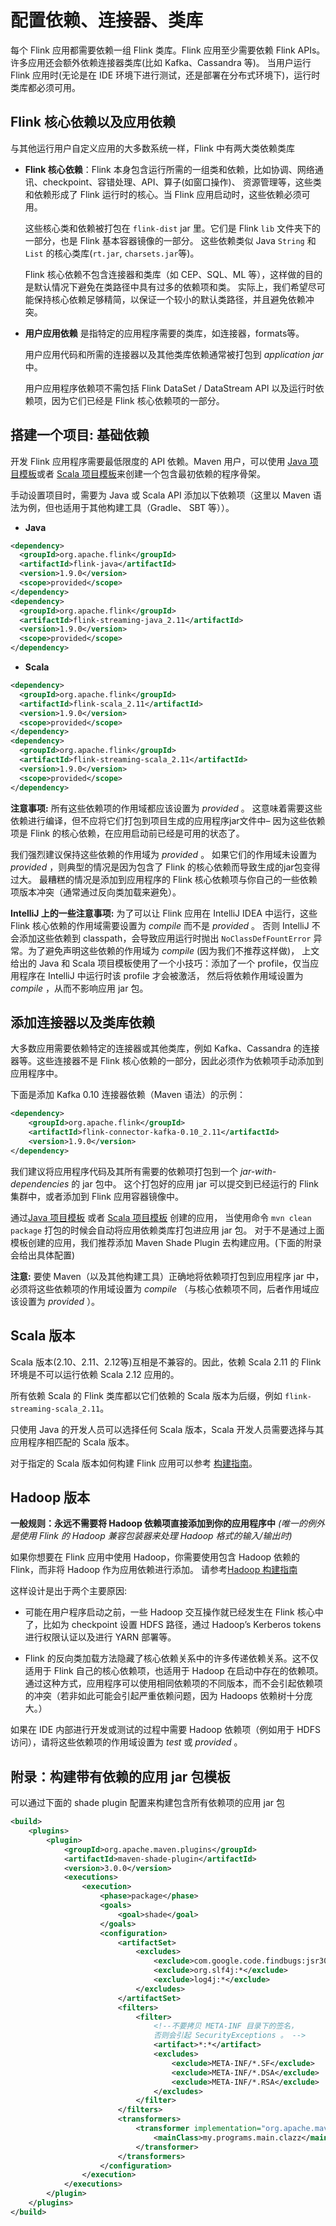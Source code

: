 # 配置依赖、连接器、类库

每个 Flink 应用都需要依赖一组 Flink 类库。Flink 应用至少需要依赖 Flink APIs。许多应用还会额外依赖连接器类库(比如 Kafka、Cassandra 等)。 当用户运行 Flink 应用时(无论是在 IDE 环境下进行测试，还是部署在分布式环境下)，运行时类库都必须可用。

## Flink 核心依赖以及应用依赖

与其他运行用户自定义应用的大多数系统一样，Flink 中有两大类依赖类库

*   **Flink 核心依赖**：Flink 本身包含运行所需的一组类和依赖，比如协调、网络通讯、checkpoint、容错处理、API、算子(如窗口操作)、 资源管理等，这些类和依赖形成了 Flink 运行时的核心。当 Flink 应用启动时，这些依赖必须可用。

    这些核心类和依赖被打包在 `flink-dist` jar 里。它们是 Flink `lib` 文件夹下的一部分，也是 Flink 基本容器镜像的一部分。 这些依赖类似 Java `String` 和 `List` 的核心类库(`rt.jar`, `charsets.jar`等)。

    Flink 核心依赖不包含连接器和类库（如 CEP、SQL、ML 等），这样做的目的是默认情况下避免在类路径中具有过多的依赖项和类。 实际上，我们希望尽可能保持核心依赖足够精简，以保证一个较小的默认类路径，并且避免依赖冲突。

*   **用户应用依赖** 是指特定的应用程序需要的类库，如连接器，formats等。

    用户应用代码和所需的连接器以及其他类库依赖通常被打包到 _application jar_ 中。

    用户应用程序依赖项不需包括 Flink DataSet / DataStream API 以及运行时依赖项，因为它们已经是 Flink 核心依赖项的一部分。

## 搭建一个项目: 基础依赖

开发 Flink 应用程序需要最低限度的 API 依赖。Maven 用户，可以使用 [Java 项目模板](https://ci.apache.org/projects/flink/flink-docs-release-1.9/zh/dev/projectsetup/java_api_quickstart.html)或者 [Scala 项目模板](https://ci.apache.org/projects/flink/flink-docs-release-1.9/zh/dev/projectsetup/scala_api_quickstart.html)来创建一个包含最初依赖的程序骨架。

手动设置项目时，需要为 Java 或 Scala API 添加以下依赖项（这里以 Maven 语法为例，但也适用于其他构建工具（Gradle、 SBT 等））。

- **Java**

```xml
<dependency>
  <groupId>org.apache.flink</groupId>
  <artifactId>flink-java</artifactId>
  <version>1.9.0</version>
  <scope>provided</scope>
</dependency>
<dependency>
  <groupId>org.apache.flink</groupId>
  <artifactId>flink-streaming-java_2.11</artifactId>
  <version>1.9.0</version>
  <scope>provided</scope>
</dependency>
```

- **Scala**

```xml
<dependency>
  <groupId>org.apache.flink</groupId>
  <artifactId>flink-scala_2.11</artifactId>
  <version>1.9.0</version>
  <scope>provided</scope>
</dependency>
<dependency>
  <groupId>org.apache.flink</groupId>
  <artifactId>flink-streaming-scala_2.11</artifactId>
  <version>1.9.0</version>
  <scope>provided</scope>
</dependency>
```


**注意事项:** 所有这些依赖项的作用域都应该设置为 _provided_ 。 这意味着需要这些依赖进行编译，但不应将它们打包到项目生成的应用程序jar文件中&ndash; 因为这些依赖项是 Flink 的核心依赖，在应用启动前已经是可用的状态了。

我们强烈建议保持这些依赖的作用域为 _provided_ 。 如果它们的作用域未设置为 _provided_ ，则典型的情况是因为包含了 Flink 的核心依赖而导致生成的jar包变得过大。 最糟糕的情况是添加到应用程序的 Flink 核心依赖项与你自己的一些依赖项版本冲突（通常通过反向类加载来避免）。

**IntelliJ 上的一些注意事项:** 为了可以让 Flink 应用在 IntelliJ IDEA 中运行，这些 Flink 核心依赖的作用域需要设置为 _compile_ 而不是 _provided_ 。 否则 IntelliJ 不会添加这些依赖到 classpath，会导致应用运行时抛出 `NoClassDefFountError` 异常。为了避免声明这些依赖的作用域为 _compile_ (因为我们不推荐这样做)， 上文给出的 Java 和 Scala 项目模板使用了一个小技巧：添加了一个 profile，仅当应用程序在 IntelliJ 中运行时该 profile 才会被激活， 然后将依赖作用域设置为 _compile_ ，从而不影响应用 jar 包。

## 添加连接器以及类库依赖

大多数应用需要依赖特定的连接器或其他类库，例如 Kafka、Cassandra 的连接器等。这些连接器不是 Flink 核心依赖的一部分，因此必须作为依赖项手动添加到应用程序中。

下面是添加 Kafka 0.10 连接器依赖（Maven 语法）的示例：

```xml
<dependency>
    <groupId>org.apache.flink</groupId>
    <artifactId>flink-connector-kafka-0.10_2.11</artifactId>
    <version>1.9.0</version>
</dependency>
```

我们建议将应用程序代码及其所有需要的依赖项打包到一个 _jar-with-dependencies_ 的 jar 包中。 这个打包好的应用 jar 可以提交到已经运行的 Flink 集群中，或者添加到 Flink 应用容器镜像中。

通过[Java 项目模板](https://ci.apache.org/projects/flink/flink-docs-release-1.9/zh/dev/projectsetup/java_api_quickstart.html) 或者 [Scala 项目模板](https://ci.apache.org/projects/flink/flink-docs-release-1.9/zh/dev/projectsetup/scala_api_quickstart.html) 创建的应用， 当使用命令 `mvn clean package` 打包的时候会自动将应用依赖类库打包进应用 jar 包。 对于不是通过上面模板创建的应用，我们推荐添加 Maven Shade Plugin 去构建应用。(下面的附录会给出具体配置)

**注意:** 要使 Maven（以及其他构建工具）正确地将依赖项打包到应用程序 jar 中，必须将这些依赖项的作用域设置为 _compile_ （与核心依赖项不同，后者作用域应该设置为 _provided_ ）。

## Scala 版本

Scala 版本(2.10、2.11、2.12等)互相是不兼容的。因此，依赖 Scala 2.11 的 Flink 环境是不可以运行依赖 Scala 2.12 应用的。

所有依赖 Scala 的 Flink 类库都以它们依赖的 Scala 版本为后缀，例如 `flink-streaming-scala_2.11`。

只使用 Java 的开发人员可以选择任何 Scala 版本，Scala 开发人员需要选择与其应用程序相匹配的 Scala 版本。

对于指定的 Scala 版本如何构建 Flink 应用可以参考 [构建指南](https://ci.apache.org/projects/flink/flink-docs-release-1.9/zh/flinkDev/building.html#scala-versions)。

## Hadoop 版本

**一般规则：永远不需要将 Hadoop 依赖项直接添加到你的应用程序中** _(唯一的例外是使用 Flink 的 Hadoop 兼容包装器来处理 Hadoop 格式的输入/输出时)_

如果你想要在 Flink 应用中使用 Hadoop，你需要使用包含 Hadoop 依赖的 Flink，而非将 Hadoop 作为应用依赖进行添加。 请参考[Hadoop 构建指南](https://ci.apache.org/projects/flink/flink-docs-release-1.9/zh/ops/deployment/hadoop.html)

这样设计是出于两个主要原因:

*   可能在用户程序启动之前，一些 Hadoop 交互操作就已经发生在 Flink 核心中了，比如为 checkpoint 设置 HDFS 路径，通过 Hadoop&rsquo;s Kerberos tokens 进行权限认证以及进行 YARN 部署等。

*   Flink 的反向类加载方法隐藏了核心依赖关系中的许多传递依赖关系。这不仅适用于 Flink 自己的核心依赖项，也适用于 Hadoop 在启动中存在的依赖项。 通过这种方式，应用程序可以使用相同依赖项的不同版本，而不会引起依赖项的冲突（若非如此可能会引起严重依赖问题，因为 Hadoops 依赖树十分庞大。）

如果在 IDE 内部进行开发或测试的过程中需要 Hadoop 依赖项（例如用于 HDFS 访问），请将这些依赖项的作用域设置为 _test_ 或 _provided_ 。

## 附录：构建带有依赖的应用 jar 包模板

可以通过下面的 shade plugin 配置来构建包含所有依赖项的应用 jar 包

```xml
<build>
    <plugins>
        <plugin>
            <groupId>org.apache.maven.plugins</groupId>
            <artifactId>maven-shade-plugin</artifactId>
            <version>3.0.0</version>
            <executions>
                <execution>
                    <phase>package</phase>
                    <goals>
                        <goal>shade</goal>
                    </goals>
                    <configuration>
                        <artifactSet>
                            <excludes>
                                <exclude>com.google.code.findbugs:jsr305</exclude>
                                <exclude>org.slf4j:*</exclude>
                                <exclude>log4j:*</exclude>
                            </excludes>
                        </artifactSet>
                        <filters>
                            <filter>
                                <!--不要拷贝 META-INF 目录下的签名，
                                否则会引起 SecurityExceptions 。 -->
                                <artifact>*:*</artifact>
                                <excludes>
                                    <exclude>META-INF/*.SF</exclude>
                                    <exclude>META-INF/*.DSA</exclude>
                                    <exclude>META-INF/*.RSA</exclude>
                                </excludes>
                            </filter>
                        </filters>
                        <transformers>
                            <transformer implementation="org.apache.maven.plugins.shade.resource.ManifestResourceTransformer">
                                <mainClass>my.programs.main.clazz</mainClass>
                            </transformer>
                        </transformers>
                    </configuration>
                </execution>
            </executions>
        </plugin>
    </plugins>
</build>
```